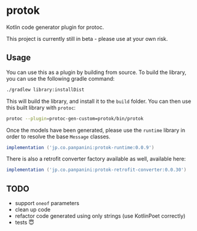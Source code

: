 # protok
Kotlin code generator plugin for protoc.

This project is currently still in beta - please use at your own risk.

## Usage
You can use this as a plugin by building from source. To build the library, you can use the following gradle command:
``` bash
./gradlew library:installDist
```
This will build the library, and install it to the `build` folder. You can then use this built library with `protoc`:
``` bash
protoc --plugin=protoc-gen-custom=protok/bin/protok
```

Once the models have been generated, please use the `runtime` library in order to resolve the base `Message` classes.
``` groovy
implementation ('jp.co.panpanini:protok-runtime:0.0.9')
```

There is also a retrofit converter factory available as well, available here:
``` groovy
implementation ('jp.co.panpanini:protok-retrofit-converter:0.0.30')
```

## TODO
- support `oneof` parameters
- clean up code
- refactor code generated using only strings (use KotlinPoet correctly)
- tests 😇
